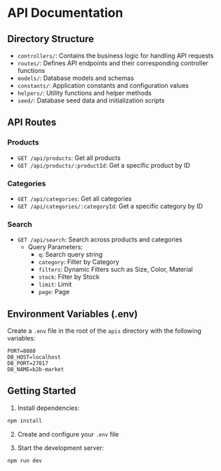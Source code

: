 # API Documentation

## Directory Structure

- `controllers/`: Contains the business logic for handling API requests
- `routes/`: Defines API endpoints and their corresponding controller functions
- `models/`: Database models and schemas
- `constants/`: Application constants and configuration values
- `helpers/`: Utility functions and helper methods
- `seed/`: Database seed data and initialization scripts

## API Routes

### Products

- `GET /api/products`: Get all products
- `GET /api/products/:productId`: Get a specific product by ID

### Categories

- `GET /api/categories`: Get all categories
- `GET /api/categories/:categoryId`: Get a specific category by ID

### Search
- `GET /api/search`: Search across products and categories
  - Query Parameters:
    - `q`: Search query string
    - `category`: Filter by Category
    - `filters`: Dynamic Filters such as Size, Color, Material
    - `stock`: Filter by Stock
    - `limit`: Limit
    - `page`: Page

## Environment Variables (.env)

Create a `.env` file in the root of the `apis` directory with the following variables:

```env
PORT=8080
DB_HOST=localhost
DB_PORT=27017
DB_NAME=b2b-market
```

## Getting Started

1. Install dependencies:

```bash
npm install
```

2. Create and configure your `.env` file

3. Start the development server:

```bash
npm run dev
```